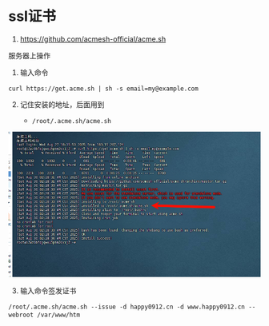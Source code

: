 # ssl证书

1. https://github.com/acmesh-official/acme.sh

服务器上操作

1. 输入命令

```
curl https://get.acme.sh | sh -s email=my@example.com
```

2. 记住安装的地址，后面用到

   - `/root/.acme.sh/acme.sh`

![alt text](./images/1.png)


3. 输入命令签发证书

```
/root/.acme.sh/acme.sh --issue -d happy0912.cn -d www.happy0912.cn --webroot /var/www/htm
```
